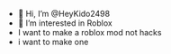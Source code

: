 - 👋 Hi, I’m @HeyKido2498
- 👀 I’m interested in Roblox
- I want to make a roblox mod not hacks
- i want to make one

<!---
HeyKido2498/HeyKido2498 is a ✨ special ✨ repository because its `README.md` (this file) appears on your GitHub profile.
You can click the Preview link to take a look at your changes.
